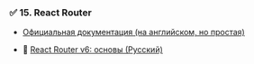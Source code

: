
### ✅ 15. **React Router**

- [Официальная документация (на английском, но простая)](https://reactrouter.com/en/main/start/tutorial)
    
- 🎥 [React Router v6: основы (Русский)](https://www.youtube.com/watch?v=7mGk5bD6pT0)
    